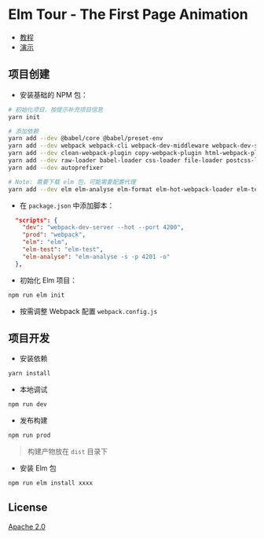 Elm Tour - The First Page Animation
=========================================

- [教程](https://studio.crazydan.org/blog/elm-tour-for-animation-in-the-first-page)
- [演示](./)

## 项目创建

- 安装基础的 NPM 包：

```bash
# 初始化项目，按提示补充项目信息
yarn init

# 添加依赖
yarn add --dev @babel/core @babel/preset-env
yarn add --dev webpack webpack-cli webpack-dev-middleware webpack-dev-server webpack-hot-middleware webpack-merge webpack-node-externals
yarn add --dev clean-webpack-plugin copy-webpack-plugin html-webpack-plugin terser-webpack-plugin mini-css-extract-plugin optimize-css-assets-webpack-plugin
yarn add --dev raw-loader babel-loader css-loader file-loader postcss-loader resolve-url-loader style-loader url-loader
yarn add --dev autoprefixer

# Note: 需要下载 elm 包，可能需要配置代理
yarn add --dev elm elm-analyse elm-format elm-hot-webpack-loader elm-test elm-webpack-loader
```

- 在 `package.json` 中添加脚本：

```json
  "scripts": {
    "dev": "webpack-dev-server --hot --port 4200",
    "prod": "webpack",
    "elm": "elm",
    "elm-test": "elm-test",
    "elm-analyse": "elm-analyse -s -p 4201 -o"
  },
```

- 初始化 Elm 项目：

```bash
npm run elm init
```

- 按需调整 Webpack 配置 `webpack.config.js`

## 项目开发

- 安装依赖

```bash
yarn install
```

- 本地调试

```bash
npm run dev
```

- 发布构建

```bash
npm run prod
```

> 构建产物放在 `dist` 目录下

- 安装 Elm 包

```bash
npm run elm install xxxx
```

## License

[Apache 2.0](./LICENSE)
